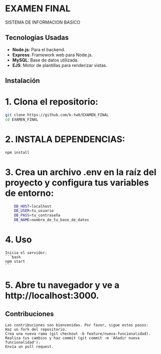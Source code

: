 # EXAMEN FINAL

SISTEMA DE INFORMACION BASICO

## Tecnologías Usadas
- **Node.js**: Para el backend.
- **Express**: Framework web para Node.js.
- **MySQL**: Base de datos utilizada.
- **EJS**: Motor de plantillas para renderizar vistas.

## Instalación

# 1. Clona el repositorio:
   ```bash
   git clone https://github.com/k-tw0/EXAMEN_FINAL
   cd EXAMEN_FINAL
   ```

# 2. INSTALA DEPENDENCIAS:
   ```bash
   npm install
   ```

# 3. Crea un archivo .env en la raíz del proyecto y configura tus variables de entorno:
   
```bash
    DB_HOST=localhost
    DB_USER=tu_usuario
    DB_PASS=tu_contraseña
    DB_NAME=nombre_de_tu_base_de_datos
```
# 4. Uso
    Inicia el servidor:
    ```bash
    npm start
    ```
# 5. Abre tu navegador y ve a http://localhost:3000.
    
   ## Contribuciones
    Las contribuciones son bienvenidas. Por favor, sigue estos pasos:
    Haz un fork del repositorio.
    Crea una nueva rama (git checkout -b feature/nueva-funcionalidad).
    Realiza tus cambios y haz commit (git commit -m 'Añadir nueva funcionalidad').
    Envía un pull request.
